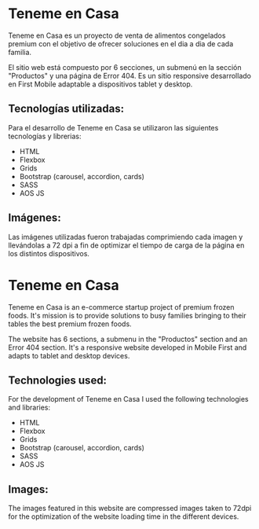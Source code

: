 # Teneme en Casa

Teneme en Casa es un proyecto de venta de alimentos congelados premium con el objetivo de ofrecer soluciones en el dia a dia de cada familia.

El sitio web está compuesto por 6 secciones, un submenú en la sección "Productos" y una página de Error 404. Es un sitio responsive  desarrollado en First Mobile adaptable a dispositivos tablet y desktop.

## Tecnologías utilizadas:

Para el desarrollo de Teneme en Casa se utilizaron las siguientes tecnologías y librerias:

* HTML
* Flexbox
* Grids
* Bootstrap (carousel, accordion, cards)
* SASS
* AOS JS

## Imágenes:

Las imágenes utilizadas fueron trabajadas comprimiendo cada imagen y llevándolas a 72 dpi a fin de optimizar el tiempo de carga de la página en los distintos dispositivos. 

# Teneme en Casa

Teneme en Casa is an e-commerce startup project of premium frozen foods. It's mission is to provide solutions to busy families bringing to their tables the best premium frozen foods.

The website has 6 sections, a submenu in the "Productos" section and an Error 404 section. It's a responsive website developed in Mobile First and adapts to tablet and desktop devices.

## Technologies used:

For the development of Teneme en Casa I used the following technologies and libraries:

* HTML
* Flexbox
* Grids
* Bootstrap (carousel, accordion, cards)
* SASS
* AOS JS

## Images:

The images featured in this website are compressed images taken to 72dpi for the optimization of the website loading time in the different devices.